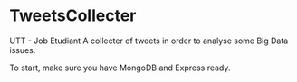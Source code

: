 TweetsCollecter
===============
UTT - Job Etudiant
A collecter of tweets in order to analyse some Big Data issues.

To start, make sure you have MongoDB and Express ready.
